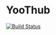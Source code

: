 # YooThub

[![Build Status](https://travis-ci.org/Tetius/YooThubFrontend.svg?branch=master)](https://travis-ci.org/Tetius/YooThubFrontend)